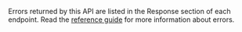 Errors returned by this API are listed in the Response section of each endpoint. 
Read the [reference guide](api-documentation/docs/reference-guide#errors) for more information about errors.
